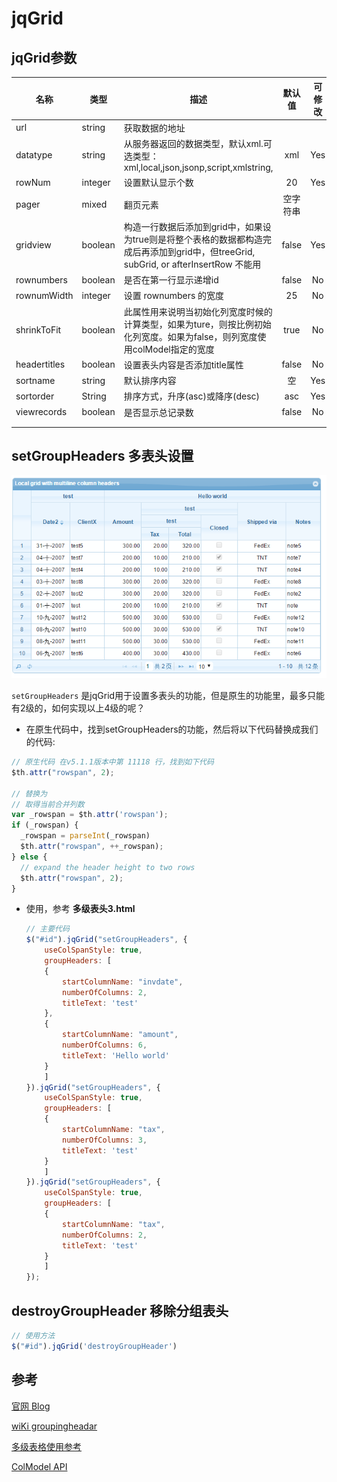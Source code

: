 # jqGrid

## jqGrid参数

| 名称           | 类型      | 描述                                       |  默认值  | 可修改  |
| ------------ | ------- | ---------------------------------------- | :---: | :--: |
| url          | string  | 获取数据的地址                                  |       |      |
| datatype     | string  | 从服务器返回的数据类型，默认xml.可选类型：xml,local,json,jsonp,script,xmlstring, |  xml  | Yes  |
| rowNum       | integer | 设置默认显示个数                                 |  20   | Yes  |
| pager        | mixed   | 翻页元素                                     | 空字符串  |      |
| gridview     | boolean | 构造一行数据后添加到grid中，如果设为true则是将整个表格的数据都构造完成后再添加到grid中，但treeGrid, subGrid, or afterInsertRow 不能用 | false | Yes  |
| rownumbers   | boolean | 是否在第一行显示递增id                             | false |  No  |
| rownumWidth  | integer | 设置 rownumbers 的宽度                        |  25   |  No  |
| shrinkToFit  | boolean | 此属性用来说明当初始化列宽度时候的计算类型，如果为ture，则按比例初始化列宽度。如果为false，则列宽度使用colModel指定的宽度 | true  |  No  |
| headertitles | boolean | 设置表头内容是否添加title属性                        | false |  No  |
| sortname     | string  | 默认排序内容                                   |   空   | Yes  |
| sortorder    | String  | 排序方式，升序(asc)或降序(desc)                    |  asc  | Yes  |
| viewrecords  | boolean | 是否显示总记录数                                 | false |  No  |
|              |         |                                          |       |      |
|              |         |                                          |       |      |

## setGroupHeaders 多表头设置

![示例](Doc/img/multer001.png)

`setGroupHeaders` 是jqGrid用于设置多表头的功能，但是原生的功能里，最多只能有2级的，如何实现以上4级的呢？

- 在原生代码中，找到setGroupHeaders的功能，然后将以下代码替换成我们的代码:

```javascript
// 原生代码 在v5.1.1版本中第 11118 行，找到如下代码
$th.attr("rowspan", 2);

// 替换为
// 取得当前合并列数
var _rowspan = $th.attr('rowspan');
if (_rowspan) {
  _rowspan = parseInt(_rowspan)	
  $th.attr("rowspan", ++_rowspan);
} else {
  // expand the header height to two rows
  $th.attr("rowspan", 2);
}
```

- 使用，参考 __多级表头3.html__

  ```javascript
  // 主要代码
  $("#id").jqGrid("setGroupHeaders", {
      useColSpanStyle: true,
      groupHeaders: [
      {
          startColumnName: "invdate",
          numberOfColumns: 2,
          titleText: 'test'
      },
      {
          startColumnName: "amount",
          numberOfColumns: 6,
          titleText: 'Hello world'
      }
      ]
  }).jqGrid("setGroupHeaders", {
      useColSpanStyle: true,
      groupHeaders: [
      {
          startColumnName: "tax",
          numberOfColumns: 3,
          titleText: 'test'
      }
      ]
  }).jqGrid("setGroupHeaders", {
      useColSpanStyle: true,
      groupHeaders: [
      {
          startColumnName: "tax",
          numberOfColumns: 2,
          titleText: 'test'
      }
      ]
  });
  ```



## destroyGroupHeader 移除分组表头

```javascript
// 使用方法
$("#id").jqGrid('destroyGroupHeader')
```



## 参考

[官网 Blog](http://www.trirand.com/blog/)

[wiKi groupingheadar](http://www.trirand.com/jqgridwiki/doku.php?id=wiki:groupingheadar)

[多级表格使用参考](http://stackoverflow.com/questions/18969659/adding-more-than-two-columng-group-headers-in-jqgrid)

[ColModel API](http://www.trirand.com/jqgridwiki/doku.php?id=wiki:colmodel_options)